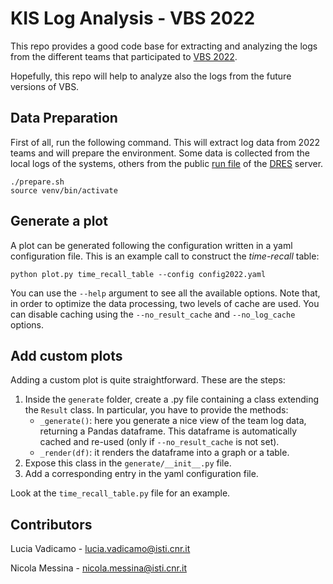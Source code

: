 # KIS Log Analysis - VBS 2022
This repo provides a good code base for extracting and analyzing the logs from the different teams that participated to [VBS 2022](https://videobrowsershowdown.org/).

Hopefully, this repo will help to analyze also the logs from the future versions of VBS.

## Data Preparation
First of all, run the following command. This will extract log data from 2022 teams and will prepare the environment. Some data is collected from the local logs of the systems, others from the public [run file](https://github.com/lucaro/VBS-Archive/tree/main/2022) of the [DRES](https://github.com/dres-dev/DRES) server.
```
./prepare.sh
source venv/bin/activate
```

## Generate a plot
A plot can be generated following the configuration written in a yaml configuration file.
This is an example call to construct the _time-recall_ table:
```
python plot.py time_recall_table --config config2022.yaml
```

You can use the `--help` argument to see all the available options. Note that, in order to optimize the data processing, two levels of cache are used. You can disable caching using the `--no_result_cache` and `--no_log_cache` options.

## Add custom plots
Adding a custom plot is quite straightforward. These are the steps:

1. Inside the `generate` folder, create a .py file containing a class extending the `Result` class. In particular, you have to provide the methods:
    - `_generate()`: here you generate a nice view of the team log data, returning a Pandas dataframe. This dataframe is automatically cached and re-used (only if `--no_result_cache` is not set).
    - `_render(df)`: it renders the dataframe into a graph or a table.
3. Expose this class in the `generate/__init__.py` file.
2. Add a corresponding entry in the yaml configuration file.

Look at the `time_recall_table.py` file for an example.

## Contributors

Lucia Vadicamo - [lucia.vadicamo@isti.cnr.it](mailto:lucia.vadicamo@isti.cnr.it)

Nicola Messina - [nicola.messina@isti.cnr.it](mailto:nicola.messina@isti.cnr.it)
